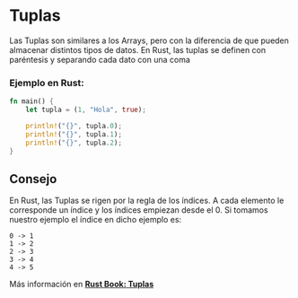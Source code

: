 # Tuplas
Las Tuplas son similares a los Arrays, pero con la diferencia de que pueden almacenar distintos
tipos de datos. En Rust, las tuplas se definen con paréntesis y separando cada dato con una coma
### Ejemplo en Rust:
```rust
fn main() {
    let tupla = (1, "Hola", true);

    println!("{}", tupla.0);
    println!("{}", tupla.1);
    println!("{}", tupla.2);
}
```
## Consejo
En Rust, las Tuplas se rigen por la regla de los índices. A cada elemento le corresponde un índice
y los índices empiezan desde el 0.
Si tomamos nuestro ejemplo el índice en dicho ejemplo es:
```
0 -> 1
1 -> 2
2 -> 3
3 -> 4
4 -> 5
```
Más información en [**Rust Book: Tuplas**](https://phosphorus-m.github.io/rust-book-es/ch03-02-data-types.html#el-tipo-tupla)